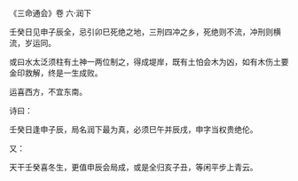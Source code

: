 《三命通会》卷 六·润下

壬癸日见申子辰全，忌引卯巳死绝之地，三刑四冲之乡，死绝则不流，冲刑则横流，岁运同。

或曰水太泛须柱有土神一两位制之，得成堤岸，既有土怕会木为凶，如有木伤土要金印救解，终是一生成败。

运喜西方，不宜东南。

诗曰：

壬癸日逢申子辰，局名润下最为真，必须巳午并辰戌，申字当权贵绝伦。

又：

天干壬癸喜冬生，更值申辰会局成，或是全归亥子丑，等闲平步上青云。

